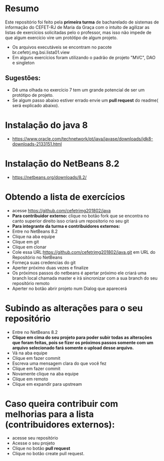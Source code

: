 # Resumo
  Este repositório foi feito pela __primeira turma__  de bacharelado de sistemas de informação do CEFET-RJ de Maria da Graça com o intuito de agilizar as listas de exercícios solicitadas pelo o professor, mas isso não impede de que algum exercício vire um protótipo de algum projeto.
- Os arquivos executáveis se encontram no pacote br.cefetrj.mg.bsi.lista01.view 
- Em alguns exercícios foram utilizando o padrão de projeto "MVC", DAO e singleton
## __Sugestões:__
- Dê uma olhada no exercício 7 tem um grande potencial de ser um protótipo de projeto. 
- Se algum passo abaixo estiver errado envie um __pull request__ do readme( será explicado abaixo). 

# Instalação do java 8
- https://www.oracle.com/technetwork/pt/java/javase/downloads/jdk8-downloads-2133151.html
# Instalação do NetBeans 8.2
- https://netbeans.org/downloads/8.2/
# Obtendo a lista de exercícios
- acesse https://github.com/cefetrjmg201802/java
- __Para contribuidor externo:__ clique no botão fork que se encontra no canto superior direito isso criará um repositorio no seu git
- __Para integrante da turma e contribuidores externos:__
- Entre no NetBeans 8.2
- Clique na aba equipe
- Clique em git
- Clique em clonar
- Cole essa URL:https://github.com/cefetrjmg201802/java.git em URL do Repositório no NetBeans
- Forneça suas credencias do git
- Aperter próximo duas vezes e finalize
- Os próximos passos do netbeans é apertar próximo ele criará uma branch local chamada master e irá sincronizar com a sua branch do seu repositório remoto
- Aperter no botão abrir projeto num Dialog que aparecerá

# Subindo as alterações para o seu repositório
- Entre no NetBeans 8.2
- __Clique em cima do seu projeto para poder subir todas as alterações que foram feitas, pois se fizer os próximos passos somente com um arquivo selecionado fará somente o upload desse arquivo.__
- Vá na aba equipe
- Clique em fazer commit
- Escreva uma mensagem clara do que você fez
- Clique em fazer commit
- Novamente clique na aba equipe
- Clique em remoto
- Clique em expandir para upstream
# Caso queira contribuir com melhorias para a lista (contribuidores externos):
- acesse seu repositório
- Acesse o seu projeto
- Clique no botão __pull request__
- Clique no botão create pull request.






